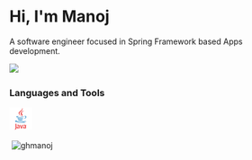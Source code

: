 # Hi, I'm Manoj

A software engineer focused in Spring Framework based Apps development.

![](https://github-profile-trophy.vercel.app/?username=ghmanoj)

### Languages and Tools

<p align="left"> 
<a href="https://adoptopenjdk.net" target="_blank"> 
	<img src="https://raw.githubusercontent.com/devicons/devicon/master/icons/java/java-original-wordmark.svg" alt="java" 
		width="40" height="40"/>
</a>

</p>

<p>&nbsp;<img align="center" src="https://github-readme-stats.vercel.app/api?username=ghmanoj&show_icons=true&locale=en" alt="ghmanoj" /></p>
